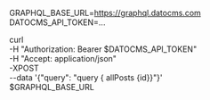 GRAPHQL_BASE_URL=https://graphql.datocms.com
DATOCMS_API_TOKEN=...

curl \
  -H "Authorization: Bearer $DATOCMS_API_TOKEN" \
  -H "Accept: application/json" \
  -XPOST \
  --data '{"query": "query { allPosts {id}}"}' \
  $GRAPHQL_BASE_URL
